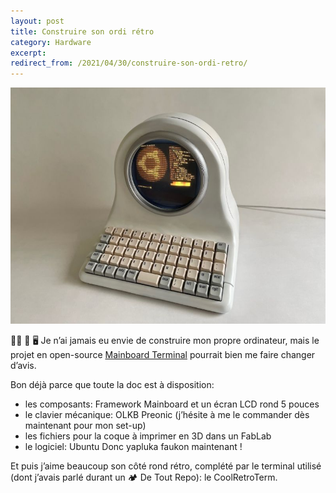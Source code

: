 ```yaml
---
layout: post
title: Construire son ordi rétro
category: Hardware
excerpt:
redirect_from: /2021/04/30/construire-son-ordi-retro/
---
```


![Photographie du Maintboard Terminal](/images/blog/2022-04/mainboard_terminal.jpeg)

👩‍🔧 🧰 🖥️ Je n’ai jamais eu envie de construire mon propre ordinateur, mais le projet en open-source [Mainboard Terminal](https://github.com/penk/MainboardTerminal) pourrait bien me faire changer d’avis.

Bon déjà parce que toute la doc est à disposition: 
- les composants: Framework Mainboard et un écran LCD rond 5 pouces 
- le clavier mécanique: OLKB Preonic (j’hésite à me le commander dès maintenant pour mon set-up)
- les fichiers pour la coque à imprimer en 3D dans un FabLab
- le logiciel: Ubuntu
Donc yapluka faukon maintenant !

Et puis j’aime beaucoup son côté rond rétro, complété par le terminal utilisé (dont j’avais parlé durant un 🏕️ De Tout Repo): le CoolRetroTerm.
